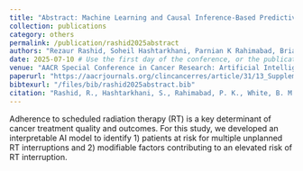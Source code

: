 ```yaml
---
title: "Abstract: Machine Learning and Causal Inference-Based Predictive Risk Modeling of Unplanned Radiation Treatment Interruption"
collection: publications
category: others
permalink: /publication/rashid2025abstract
authors: "Rezaur Rashid, Soheil Hashtarkhani, Parnian K Rahimabad, Brianna M White, Fekede A Kumsa, Lokesh Chinthala, Janet A Zink, Christopher L Brett, Robert L Davis, David L Schwartz, Arash Shaban-Nejad"
date: 2025-07-10 # Use the first day of the conference, or the publication date if you know it
venue: "AACR Special Conference in Cancer Research: Artificial Intelligence and Machine Learning, Clinical Cancer Research Journal, American Association for Cancer Research"
paperurl: "https://aacrjournals.org/clincancerres/article/31/13_Supplement/A061/763280" 
bibtexurl: "/files/bib/rashid2025abstract.bib"
citation: "Rashid, R., Hashtarkhani, S., Rahimabad, P. K., White, B. M., Kumsa, F. A., Chinthala, L., ... & Shaban-Nejad, A. (2025). Abstract A061: Machine Learning and Causal Inference-Based Predictive Risk Modeling of Unplanned Radiation Treatment Interruption. Clinical Cancer Research, 31(13_Supplement), A061-A061."
---
```


Adherence to scheduled radiation therapy (RT) is a key determinant of cancer treatment quality and outcomes. For this study, we developed an interpretable AI model to identify 1) patients at risk for multiple unplanned RT interruptions and 2) modifiable factors contributing to an elevated risk of RT interruption.